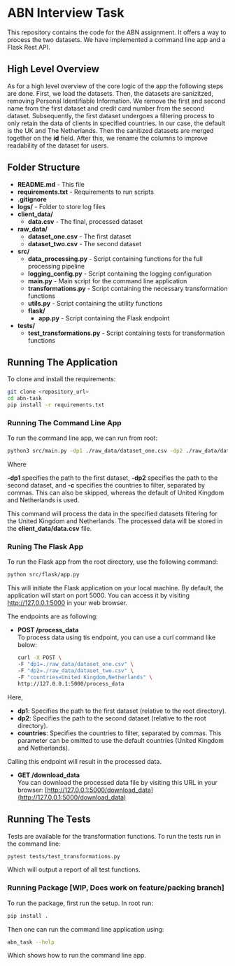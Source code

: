 # ABN Interview Task

This repository contains the code for the ABN assignment. It offers a way to process the two datasets. We have implemented a command line app and a Flask Rest API.

## High Level Overview

As for a high level overview of the core logic of the app the following steps are done. First, we load the datasets. Then, the datasets are sanizitzed, removing Personal Identifiable Information. We remove the first and second name from the first dataset and credit card number from the second dataset. Subsequently, the first dataset undergoes a filtering process to only retain the data of clients in specified countries. In our case, the default is the UK and The Netherlands. Then the sanitized datasets are merged together on the **id** field. After this, we rename the columns to improve readability of the dataset for users.

## Folder Structure

- **README.md** - This file
- **requirements.txt** - Requirements to run scripts
- **.gitignore**
- **logs/** - Folder to store log files
- **client_data/**
  - **data.csv** - The final, processed dataset
- **raw_data/**
  - **dataset_one.csv** - The first dataset
  - **dataset_two.csv** - The second dataset
- **src/**
  - **data_processing.py** - Script containing functions for the full processing pipeline
  - **logging_config.py** - Script containing the logging configuration
  - **main.py** - Main script for the command line application
  - **transformations.py** - Script containing the necessary transformation functions
  - **utils.py** - Script containing the utility functions
  - **flask/**
    - **app.py** - Script containing the Flask endpoint
- **tests/**
  - **test_transformations.py** - Script containing tests for transformation functions

## Running The Application

To clone and install the requirements:

```sh
git clone <repository_url>
cd abn-task
pip install -r requirements.txt
```

### Running The Command Line App

To run the command line app, we can run from root:

```sh
python3 src/main.py -dp1 ./raw_data/dataset_one.csv -dp2 ./raw_data/dataset_two.csv -c "United Kingdom" "Netherlands" "France"
```

Where

**-dp1** specifies the path to the first dataset,
**-dp2** specifies the path to the second dataset, and
**-c** specifies the countries to filter, separated by commas. This can also be skipped, whereas the default of United Kingdom and Netherlands is used.

This command will process the data in the specified datasets filtering for the United Kingdom and Netherlands. The processed data will be stored in the **client_data/data.csv** file.

### Runing The Flask App

To run the Flask app from the root directory, use the following command:

```sh
python src/flask/app.py
```

This will initiate the Flask application on your local machine. By default, the application will start on port 5000. You can access it by visiting http://127.0.0.1:5000 in your web browser.

The endpoints are as following:

- **POST /process_data**  
  To process data using tis endpoint, you can use a curl command like below:

  ```sh
  curl -X POST \
  -F "dp1=./raw_data/dataset_one.csv" \
  -F "dp2=./raw_data/dataset_two.csv" \
  -F "countries=United Kingdom,Netherlands" \
  http://127.0.0.1:5000/process_data
  ```

Here,

- **dp1**: Specifies the path to the first dataset (relative to the root directory).
- **dp2**: Specifies the path to the second dataset (relative to the root directory).
- **countries**: Specifies the countries to filter, separated by commas. This parameter can be omitted to use the default countries (United Kingdom and Netherlands).

Calling this endpoint will result in the processed data.

- **GET /download_data**  
  You can download the processed data file by visiting this URL in your browser:
  [http://127.0.0.1:5000/download_data](http://127.0.0.1:5000/download_data)

## Running The Tests

Tests are available for the transformation functions. To run the tests run in the command line:

```sh
pytest tests/test_transformations.py
```

Which will output a report of all test functions.

### Running Package [WIP, Does work on feature/packing branch]

To run the package, first run the setup. In root run:

```sh
pip install .
```

Then one can run the command line application using:

```sh
abn_task --help
```

Which shows how to run the command line app.
